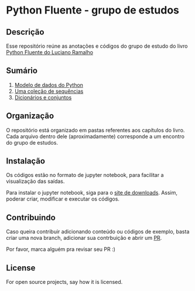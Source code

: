 # Python Fluente - grupo de estudos

## Descrição
Esse repositório reúne as anotações e códigos do grupo de estudo do livro
[Python Fluente do Luciano Ramalho](https://novatec.com.br/livros/pythonfluente/)

## Sumário

1. [Modelo de dados do Python](https://github.com/pyladiesdf/python-fluent/tree/master/cap1)
1. [Uma coleção de sequências](https://github.com/pyladiesdf/python-fluent/tree/master/cap2)
1. [Dicionários e conjuntos](https://github.com/pyladiesdf/python-fluent/tree/master/cap3)



## Organização
O repositório está organizado em pastas referentes aos capítulos do livro.
Cada arquivo dentro dele (aproximadamente) corresponde a um encontro do grupo de estudos.

## Instalação
Os códigos estão no formato de jupyter notebook, para facilitar a visualização das saídas.

Para instalar o jupyter notebook, siga para o [site de downloads](https://jupyter.org/install).
Assim, poderar criar, modificar e executar os códigos.

## Contribuindo
Caso queira contribuir adicionando conteúdo ou códigos de exemplo,
basta criar uma nova branch, adicionar sua contrbuição e abrir um [PR](https://github.com/pyladiesdf/python-fluent/compare).

Por favor, marca alguém pra revisar seu PR :)

## License
For open source projects, say how it is licensed.

